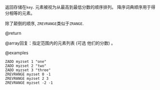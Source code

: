 返回存储在`key`.
元素被视为从最高到最低分数的顺序排列。
降序词典顺序用于得分相等的元素。

除了颠倒的顺序, `ZREVRANGE`类似于`ZRANGE`.

@return

@array回复：指定范围内的元素列表 (可选
他们的分数) 。

@examples

```cli
ZADD myzset 1 "one"
ZADD myzset 2 "two"
ZADD myzset 3 "three"
ZREVRANGE myzset 0 -1
ZREVRANGE myzset 2 3
ZREVRANGE myzset -2 -1
```
